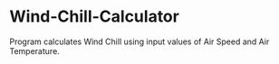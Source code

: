# Wind-Chill-Calculator
Program calculates Wind Chill using input values of Air Speed and Air Temperature.

